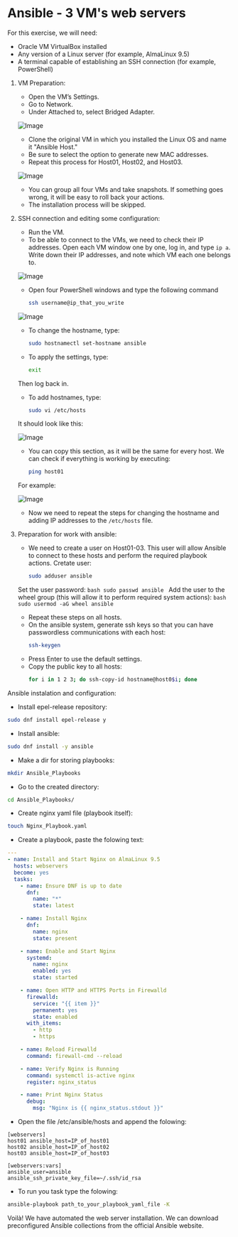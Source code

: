 # Ansible - 3 VM's web servers
For this exercise, we will need:

- Oracle VM VirtualBox installed
- Any version of a Linux server (for example, AlmaLinux 9.5)
- A terminal capable of establishing an SSH connection (for example, PowerShell)

1. VM Preparation:
    - Open the VM’s Settings.
    - Go to Network.
    - Under Attached to, select Bridged Adapter.

    ![Image](https://github.com/user-attachments/assets/59365b7b-fb16-48c7-bcad-865a05a1b0eb)
 
    - Clone the original VM in which you installed the Linux OS and name it "Ansible Host."
    - Be sure to select the option to generate new MAC addresses.
    - Repeat this process for Host01, Host02, and Host03.

    ![Image](https://github.com/user-attachments/assets/f4c54ee4-1927-47ae-9558-334c47e512f6)

    - You can group all four VMs and take snapshots. If something goes wrong, it will be easy to roll back your actions.
    - The installation process will be skipped.
  
2. SSH connection and editing some configuration:
    - Run the VM.
    - To be able to connect to the VMs, we need to check their IP addresses. Open each VM window one by one, log in, and type `ip a`. Write down their IP addresses, and note which VM each one belongs to. 
    
    ![Image](https://github.com/user-attachments/assets/87d11c4f-a82e-4aeb-b91e-ff5a6f3abc45)
    
    - Open four PowerShell windows and type the following command
    
        ```bash
        ssh username@ip_that_you_write
        ```
    
    ![Image](https://github.com/user-attachments/assets/6b728742-bbda-413f-a385-3ef3834629fa)
    
    - To change the hostname, type:
        ```bash
        sudo hostnamectl set-hostname ansible
        ```
    - To apply the settings, type:
         ```bash
        exit
        ```
    Then log back in.
    - To add hostnames, type:
         ```bash
        sudo vi /etc/hosts
        ```
    It should look like this:
    
   ![Image](https://github.com/user-attachments/assets/9b9b653b-0350-43ed-96cb-e1201d1e8e3b)
    
    - You can copy this section, as it will be the same for every host. We can check if everything is working by executing:
        ```bash
        ping host01
        ```
    For example:
    
    ![Image](https://github.com/user-attachments/assets/25f0dba6-c47f-47b4-94f8-4e11b1ac5769)
    
    - Now we need to repeat the steps for changing the hostname and adding IP addresses to the `/etc/hosts` file.
 
3. Preparation for work with ansible:

    - We need to create a user on Host01-03. This user will allow Ansible to connect to these hosts and perform the required playbook actions.
    Cretate user:
         ```bash
        sudo adduser ansible
        ```
    Set the user password: 
        ```bash
        sudo passwd ansible
        ```
    Add the user to the wheel group (this will allow it to perform required system actions):
         ```bash
         sudo usermod -aG wheel ansible
        ``` 
    - Repeat these steps on all hosts.
    - On the ansible system, generate ssh keys so that you can have passwordless communications with each host:
        ```bash
        ssh-keygen
        ```
    - Press Enter to use the default settings.
    - Copy the public key to all hosts:
        ```bash
        for i in 1 2 3; do ssh-copy-id hostname@host0$i; done
        ```

Ansible instalation and configuration:

- Install epel-release repository:
```bash
sudo dnf install epel-release y
```
- Install ansible:
```bash
sudo dnf install -y ansible
```
- Make a dir for storing playbooks:
```bash
mkdir Ansible_Playbooks
```
- Go to the created directory:
```bash
cd Ansible_Playbooks/
```
- Create nginx yaml file (playbook itself):
 ```bash
touch Nginx_Playbook.yaml
```
- Create a playbook, paste the folowing text:
```yaml
---
- name: Install and Start Nginx on AlmaLinux 9.5
  hosts: webservers
  become: yes
  tasks:
    - name: Ensure DNF is up to date
      dnf:
        name: "*"
        state: latest

    - name: Install Nginx
      dnf:
        name: nginx
        state: present

    - name: Enable and Start Nginx
      systemd:
        name: nginx
        enabled: yes
        state: started

    - name: Open HTTP and HTTPS Ports in Firewalld
      firewalld:
        service: "{{ item }}"
        permanent: yes
        state: enabled
      with_items:
        - http
        - https

    - name: Reload Firewalld
      command: firewall-cmd --reload

    - name: Verify Nginx is Running
      command: systemctl is-active nginx
      register: nginx_status

    - name: Print Nginx Status
      debug:
        msg: "Nginx is {{ nginx_status.stdout }}"
```
- Open the file /etc/ansible/hosts and append the folowing:
```
[webservers]
host01 ansible_host=IP_of_host01
host02 ansible_host=IP_of_host02
host03 ansible_host=IP_of_host03

[webservers:vars]
ansible_user=ansible
ansible_ssh_private_key_file=~/.ssh/id_rsa

```
- To run you task type the folowing:
```bash
ansible-playbook path_to_your_playbook_yaml_file -K
```

Voilà! We have automated the web server installation. We can download preconfigured Ansible collections from the official Ansible website.
